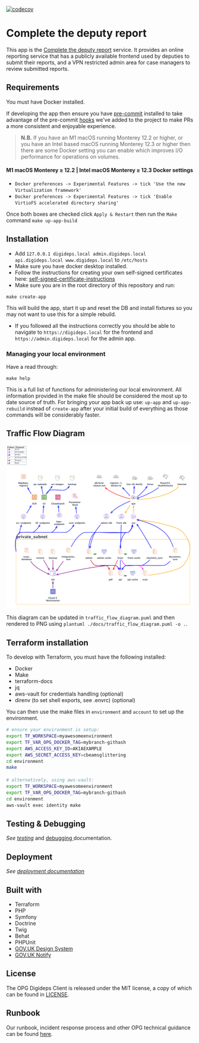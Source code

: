 [![codecov](https://codecov.io/gh/ministryofjustice/opg-digideps/branch/master/graph/badge.svg?token=asprWvTRqh)](https://codecov.io/gh/ministryofjustice/opg-digideps)

# Complete the deputy report

This app is the [Complete the deputy report][service] service. It provides an online reporting service that has a publicly available frontend used by deputies to submit their reports, and a VPN restricted admin area for case managers to review submitted reports.

## Requirements

You must have Docker installed.

If developing the app then ensure you have [pre-commit](https://pre-commit.com/) installed to take advantage of the pre-commit [hooks](.pre-commit-config.yaml) we've added to the project to make PRs a more consistent and enjoyable experience.

> **N.B.** If you have an M1 macOS running Monterey 12.2 or higher, or you have an Intel based macOS running Monterey 12.3 or higher then there are some Docker setting you can enable which improves I/O performance for operations on volumes.

#### M1 macOS Monterey ≥ 12.2 | Intel macOS Monterey ≥ 12.3 Docker settings

* `Docker preferences -> Experimental Features -> tick 'Use the new Virtualization framework'`
* `Docker preferences -> Experimental Features -> tick 'Enable VirtioFS accelerated directory sharing'`

Once both boxes are checked click `Apply & Restart` then run the `Make` command `make up-app-build`

## Installation

- Add `127.0.0.1 digideps.local admin.digideps.local api.digideps.local www.digideps.local` to `/etc/hosts`
- Make sure you have docker desktop installed.
- Follow the instructions for creating your own self-signed certificates here: [self-signed-certificate-instructions](docker/local-load-balancer/certificates/certificates.md)
- Make sure you are in the root directory of this repository and run:

```
make create-app
```

This will build the app, start it up and reset the DB and install fixtures so you may not want to use this for a simple rebuild.

- If you followed all the instructions correctly you should be able to navigate to `https://digideps.local` for the frontend
and `https://admin.digideps.local` for the admin app.

### Managing your local environment

Have a read through:

```
make help
```

This is a full list of functions for administering our local environment. All information provided in the make file
should be considered the most up to date source of truth. For bringing your app back up use: `up-app` and `up-app-rebuild`
instead of `create-app` after your initial build of everything as those commands will be considerably faster.

## Traffic Flow Diagram

![Digideps traffic flow diagram](./docs/traffic_flow_diagram.png)

This diagram can be updated in `traffic_flow_diagram.puml` and then rendered to PNG using `plantuml ./docs/traffic_flow_diagram.puml -o .`.

## Terraform installation

To develop with Terraform, you must have the following installed:

- Docker
- Make
- terraform-docs
- jq
- aws-vault for credentials handling (optional)
- direnv (to set shell exports, see .envrc) (optional)

You can then use the make files in `environment` and `account` to set up the environment.

```bash
# ensure your environment is setup:
export TF_WORKSPACE=myawesomeenvironment
export TF_VAR_OPG_DOCKER_TAG=mybranch-githash
export AWS_ACCESS_KEY_ID=AKIAEXAMPLE
export AWS_SECRET_ACCESS_KEY=cbeamsglittering
cd environment
make

# alternatively, using aws-vault:
export TF_WORKSPACE=myawesomeenvironment
export TF_VAR_OPG_DOCKER_TAG=mybranch-githash
cd environment
aws-vault exec identity make
```

## Testing & Debugging

_See [testing](docs/TESTING.md)_ and [debugging ](docs/DEBUGGING.md) documentation.

## Deployment

_See [deployment documentation](docs/DEPLOYMENT.md)_

## Built with

- Terraform
- PHP
- Symfony
- Doctrine
- Twig
- Behat
- PHPUnit
- [GOV.UK Design System](https://design-system.service.gov.uk/)
- [GOV.UK Notify](https://notifications.service.gov.uk/)

## License

The OPG Digideps Client is released under the MIT license, a copy of which can be found in [LICENSE](LICENSE).

[service]: https://complete-deputy-report.service.gov.uk/

## Runbook

Our runbook, incident response process and other OPG technical guidance can be found [here](https://ministryofjustice.github.io/opg-technical-guidance/#opg-technical-guidance).
